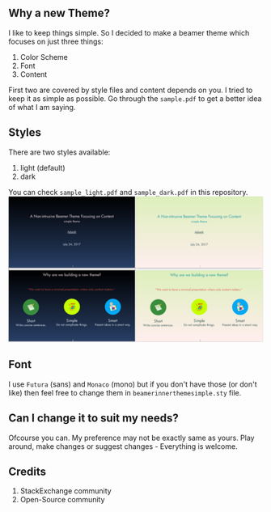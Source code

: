 ##  Why a new Theme? 
I like to keep things simple. So I decided to make a beamer theme which focuses on just three things:
1. Color Scheme
2. Font
3. Content

First two are covered by style files and content depends on you. I tried to keep it as simple as possible. Go through the `sample.pdf` to get a better idea of what I am saying.  
## Styles
There are two styles available:
1. light (default)
2. dark

You can check `sample_light.pdf` and `sample_dark.pdf` in this repository.  
![alt tag](https://raw.githubusercontent.com/Adarsh-Barik/SimpleBeamerTheme/master/img/screenshot2.png)

## Font
I use `Futura` (sans) and `Monaco` (mono) but if you don't have those (or don't like) then feel free to change them in `beamerinnerthemesimple.sty` file. 

## Can I change it to suit my needs?
Ofcourse you can. My preference may not be exactly same as yours. Play around, make changes or suggest changes - Everything is welcome.

## Credits <a name="credits" />
1. StackExchange community
2. Open-Source community

